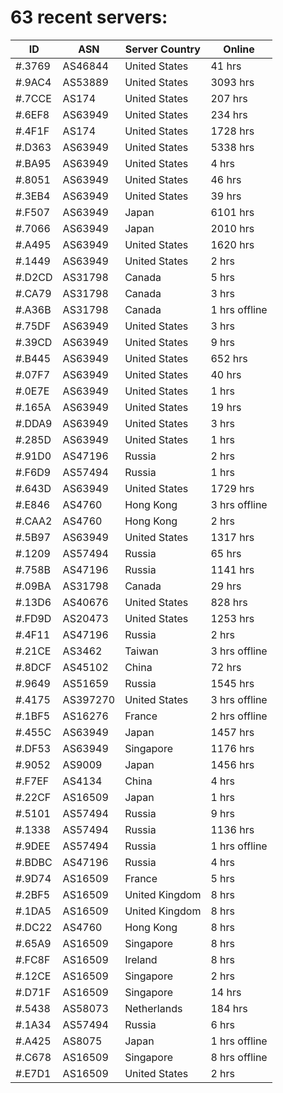 # 63 recent servers:

| ID | ASN | Server Country | Online |
| ------ | ------ | ------ | ------ |
| #.3769 | AS46844 | United States | 41 hrs |
| #.9AC4 | AS53889 | United States | 3093 hrs |
| #.7CCE | AS174 | United States | 207 hrs |
| #.6EF8 | AS63949 | United States | 234 hrs |
| #.4F1F | AS174 | United States | 1728 hrs |
| #.D363 | AS63949 | United States | 5338 hrs |
| #.BA95 | AS63949 | United States | 4 hrs |
| #.8051 | AS63949 | United States | 46 hrs |
| #.3EB4 | AS63949 | United States | 39 hrs |
| #.F507 | AS63949 | Japan | 6101 hrs |
| #.7066 | AS63949 | Japan | 2010 hrs |
| #.A495 | AS63949 | United States | 1620 hrs |
| #.1449 | AS63949 | United States | 2 hrs |
| #.D2CD | AS31798 | Canada | 5 hrs |
| #.CA79 | AS31798 | Canada | 3 hrs |
| #.A36B | AS31798 | Canada | 1 hrs offline |
| #.75DF | AS63949 | United States | 3 hrs |
| #.39CD | AS63949 | United States | 9 hrs |
| #.B445 | AS63949 | United States | 652 hrs |
| #.07F7 | AS63949 | United States | 40 hrs |
| #.0E7E | AS63949 | United States | 1 hrs |
| #.165A | AS63949 | United States | 19 hrs |
| #.DDA9 | AS63949 | United States | 3 hrs |
| #.285D | AS63949 | United States | 1 hrs |
| #.91D0 | AS47196 | Russia | 2 hrs |
| #.F6D9 | AS57494 | Russia | 1 hrs |
| #.643D | AS63949 | United States | 1729 hrs |
| #.E846 | AS4760 | Hong Kong | 3 hrs offline |
| #.CAA2 | AS4760 | Hong Kong | 2 hrs |
| #.5B97 | AS63949 | United States | 1317 hrs |
| #.1209 | AS57494 | Russia | 65 hrs |
| #.758B | AS47196 | Russia | 1141 hrs |
| #.09BA | AS31798 | Canada | 29 hrs |
| #.13D6 | AS40676 | United States | 828 hrs |
| #.FD9D | AS20473 | United States | 1253 hrs |
| #.4F11 | AS47196 | Russia | 2 hrs |
| #.21CE | AS3462 | Taiwan | 3 hrs offline |
| #.8DCF | AS45102 | China | 72 hrs |
| #.9649 | AS51659 | Russia | 1545 hrs |
| #.4175 | AS397270 | United States | 3 hrs offline |
| #.1BF5 | AS16276 | France | 2 hrs offline |
| #.455C | AS63949 | Japan | 1457 hrs |
| #.DF53 | AS63949 | Singapore | 1176 hrs |
| #.9052 | AS9009 | Japan | 1456 hrs |
| #.F7EF | AS4134 | China | 4 hrs |
| #.22CF | AS16509 | Japan | 1 hrs |
| #.5101 | AS57494 | Russia | 9 hrs |
| #.1338 | AS57494 | Russia | 1136 hrs |
| #.9DEE | AS57494 | Russia | 1 hrs offline |
| #.BDBC | AS47196 | Russia | 4 hrs |
| #.9D74 | AS16509 | France | 5 hrs |
| #.2BF5 | AS16509 | United Kingdom | 8 hrs |
| #.1DA5 | AS16509 | United Kingdom | 8 hrs |
| #.DC22 | AS4760 | Hong Kong | 8 hrs |
| #.65A9 | AS16509 | Singapore | 8 hrs |
| #.FC8F | AS16509 | Ireland | 8 hrs |
| #.12CE | AS16509 | Singapore | 2 hrs |
| #.D71F | AS16509 | Singapore | 14 hrs |
| #.5438 | AS58073 | Netherlands | 184 hrs |
| #.1A34 | AS57494 | Russia | 6 hrs |
| #.A425 | AS8075 | Japan | 1 hrs offline |
| #.C678 | AS16509 | Singapore | 8 hrs offline |
| #.E7D1 | AS16509 | United States | 2 hrs |


